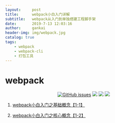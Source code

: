 ```yaml
---
layout:     post
title:      webpack小白入门详解
subtitle:   webpack从入门到单独搭建工程脚手架
date:       2019-7-13 12:03:16
author:     gankai
header-img: img/webpack.jpg
catalog: true
tags:
    - webpack
    - webpack-cli 
    - 打包工具
---
```

# webpack


<p align='center'>
	<a href="https://github.com/GitHubGanKai/blog/issues"><img alt="GitHub issues" src="https://img.shields.io/github/license/GitHubGanKai/webpack.svg"></a>
	<a href="https://github.com/webpack/webpack"><img src="https://img.shields.io/badge/webpack-%5E4.35.3-green.svg"></a>
	<a href="https://github.com/webpack/webpack-cli#readme"><img src="https://img.shields.io/static/v1.svg?label=webpack-cli&message=^3.3.5&color=green"></a>
	<a href="https://github.com/GitHubGanKai/webpack"><img src="https://img.shields.io/github/issues/GitHubGanKai/webpack.svg"></a>

</p>





1. [webpack小白入门之基础概念【1-1】](https://github.com/GitHubGanKai/webpack/blob/master/webpack.1.1/readme.md)



1. [webpack小白入门之核心概念【1-2】](https://github.com/GitHubGanKai/webpack/blob/master/webpack.1.2/readme.md)


